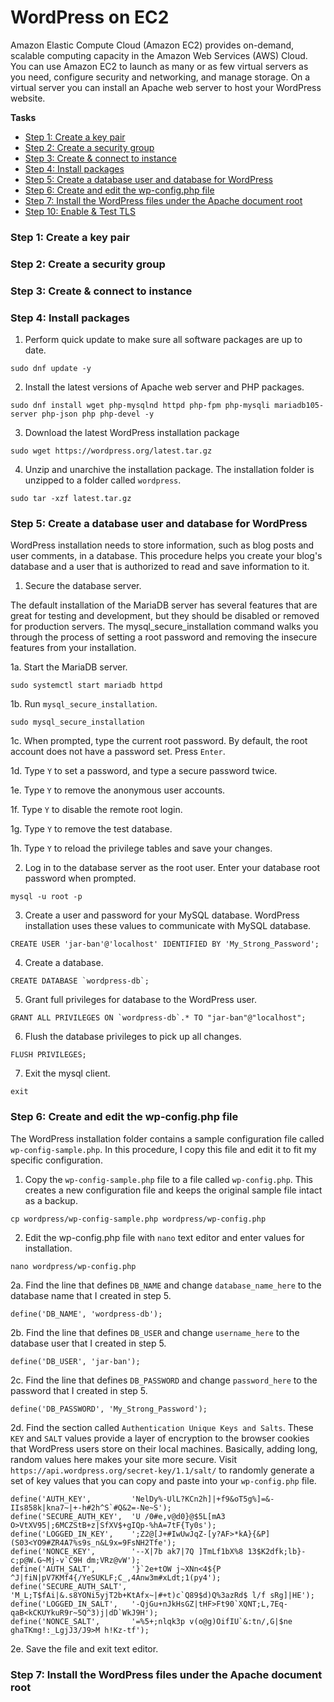 # WordPress on EC2
Amazon Elastic Compute Cloud (Amazon EC2) provides on-demand, scalable computing capacity in the Amazon Web Services (AWS) Cloud. You can use Amazon EC2 to launch as many or as few virtual servers as you need, configure security and networking, and manage storage. On a virtual server you can install an Apache web server to host your WordPress website.

**Tasks**
- [Step 1: Create a key pair](#step-1-create-a-key-pair)
- [Step 2: Create a security group](#step-2-create-a-security-group)
- [Step 3: Create & connect to instance](#step-3-create--connect-to-instance)
- [Step 4: Install packages](#step-4-install-packages)
- [Step 5: Create a database user and database for WordPress](#step-5-create-a-database-user-and-database-for-wordPress)
- [Step 6: Create and edit the wp-config.php file](#step-6-create-and-edit-the-wp-configphp-file)
- [Step 7: Install the WordPress files under the Apache document root](#step-7-install-the-wordpress-files-under-the-apache-document-root)
- [Step 10: Enable & Test TLS](#step-6-enable--test-tls)

### Step 1: Create a key pair
### Step 2: Create a security group
### Step 3: Create & connect to instance
### Step 4: Install packages

1. Perform quick update to make sure all software packages are up to date.

```
sudo dnf update -y
```

2. Install the latest versions of Apache web server and PHP packages.

```
sudo dnf install wget php-mysqlnd httpd php-fpm php-mysqli mariadb105-server php-json php php-devel -y
```

3. Download the latest WordPress installation package

```
sudo wget https://wordpress.org/latest.tar.gz
```

4. Unzip and unarchive the installation package. The installation folder is unzipped to a folder called `wordpress`.

```
sudo tar -xzf latest.tar.gz
```

### Step 5: Create a database user and database for WordPress

WordPress installation needs to store information, such as blog posts and user comments, in a database. This procedure helps you create your blog's database and a user that is authorized to read and save information to it.

1. Secure the database server.

The default installation of the MariaDB server has several features that are great for testing and development, but they should be disabled or removed for production servers. The mysql_secure_installation command walks you through the process of setting a root password and removing the insecure features from your installation.

1a. Start the MariaDB server.

```
sudo systemctl start mariadb httpd
```

1b. Run `mysql_secure_installation`.

```
sudo mysql_secure_installation
```

1c. When prompted, type the current root password. By default, the root account does not have a password set. Press `Enter`.

1d. Type `Y` to set a password, and type a secure password twice.

1e. Type `Y` to remove the anonymous user accounts.

1f. Type `Y` to disable the remote root login.

1g. Type `Y` to remove the test database.

1h. Type `Y` to reload the privilege tables and save your changes.

2. Log in to the database server as the root user. Enter your database root password when prompted.

```
mysql -u root -p
```

3. Create a user and password for your MySQL database. WordPress installation uses these values to communicate with MySQL database.

```
CREATE USER 'jar-ban'@'localhost' IDENTIFIED BY 'My_Strong_Password';
```

4. Create a database.

```
CREATE DATABASE `wordpress-db`;
```

5. Grant full privileges for database to the WordPress user.

```
GRANT ALL PRIVILEGES ON `wordpress-db`.* TO "jar-ban"@"localhost";
```

6. Flush the database privileges to pick up all changes.

```
FLUSH PRIVILEGES;
```

7. Exit the mysql client.

```
exit
```

### Step 6: Create and edit the wp-config.php file

The WordPress installation folder contains a sample configuration file called `wp-config-sample.php`. In this procedure, I copy this file and edit it to fit my specific configuration.

1. Copy the `wp-config-sample.php` file to a file called `wp-config.php`. This creates a new configuration file and keeps the original sample file intact as a backup.

```
cp wordpress/wp-config-sample.php wordpress/wp-config.php
```

2. Edit the wp-config.php file with `nano` text editor and enter values for installation.

```
nano wordpress/wp-config.php
```

2a. Find the line that defines `DB_NAME` and change `database_name_here` to the database name that I created in step 5.

```
define('DB_NAME', 'wordpress-db');
```

2b. Find the line that defines `DB_USER` and change `username_here` to the database user that I created in step 5.

```
define('DB_USER', 'jar-ban');
```

2c. Find the line that defines `DB_PASSWORD` and change `password_here` to the password that I created in step 5.

```
define('DB_PASSWORD', 'My_Strong_Password');
```

2d. Find the section called `Authentication Unique Keys and Salts`. These `KEY` and `SALT` values provide a layer of encryption to the browser cookies that WordPress users store on their local machines. Basically, adding long, random values here makes your site more secure. Visit `https://api.wordpress.org/secret-key/1.1/salt/` to randomly generate a set of key values that you can copy and paste into your `wp-config.php` file.

```
define('AUTH_KEY',         'NelDy%-UlL?KCn2h]|+f9&oT5g%]=&-IIs858k|kna7~|+-h#2h^S`#Q&2=-Ne~S');
define('SECURE_AUTH_KEY',  'U /0#e,v@d0}@$5L[mA3 O>VtXV95|;6MCZStB+z|SfXV$+gIQp-%hA=7tF{Ty0s');
define('LOGGED_IN_KEY',    ';Z2@[J+#IwUwJqZ-[y?AF>*kA}{&P](S03<YO9#ZR4A7%s9s_n&L9x=9FsNH2Tfe');
define('NONCE_KEY',        '--X|7b ak7|7Q ]TmLf1bX%8 13$K2dfk;lb}-c;p@W.G~Mj-v`C9H dm;VRz@vW');
define('AUTH_SALT',        '}`2e+tOW j~XNn<4${P ^J|fiN|pV7KMf4{/YeSUKLF;C_,4Anw3m#xLdt;1(py4');
define('SECURE_AUTH_SALT', 'M_L;T$fAi|&.s8YONi5yjT2b+KtAfx~|#+t)c`Q89$d)Q%3azRd$ l/f sRg]|HE');
define('LOGGED_IN_SALT',   '-QjGu+nJkHsGZ|tHF>Ft90`XQNT;L,7Eq-qaB<kCKUYkuR9r~5Q^3)j|dD`WkJ9H');
define('NONCE_SALT',       '=%5+;nlqk3p v(o@g)OifIU`&:tn/,G|$ne ghaTKmg!:_LgjJ3/J9>M h!Kz-tf');
```

2e. Save the file and exit text editor.

### Step 7: Install the WordPress files under the Apache document root

